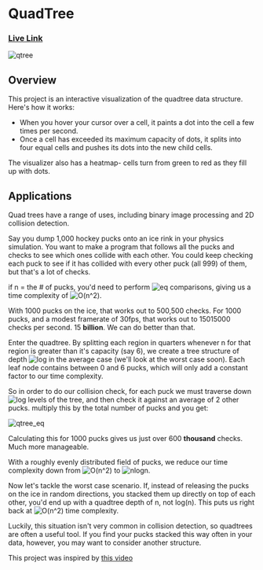 # QuadTree

### [Live Link](https://th0r0nd0r.github.io/quadtree/)

![qtree](https://user-images.githubusercontent.com/29419913/38461777-c104e390-3a8d-11e8-9fd5-703b87eaa8c0.gif)

## Overview

This project is an interactive visualization of the quadtree data structure. Here's how it works:

- When you hover your cursor over a cell, it paints a dot into the cell a few times per second.  
- Once a cell has exceeded its maximum capacity of dots, it splits into four equal cells and pushes its dots into the new child cells.

The visualizer also has a heatmap- cells turn from green to red as they fill up with dots.

## Applications

Quad trees have a range of uses, including binary image processing and 2D collision detection.  

Say you dump 1,000 hockey pucks onto an ice rink in your physics simulation.  You want to make a program that follows all the pucks and checks to see which ones collide with each other.  You could keep checking each puck to see if it has collided with every other puck (all 999) of them, but that's a lot of checks.  

if n = the # of pucks, you'd need to perform ![eq](https://user-images.githubusercontent.com/29419913/38461526-b333890c-3a87-11e8-8a13-b5b74348a854.png) comparisons, giving us a time complexity of ![O(n^2)](https://user-images.githubusercontent.com/29419913/38461532-edcab3d8-3a87-11e8-8526-0c93d7f8dddc.png). 

With 1000 pucks on the ice, that works out to 500,500 checks. For 1000 pucks, and a modest framerate of 30fps, that works out to 15015000 checks per second. 15 **billion**.  We can do better than that.

Enter the quadtree.  By splitting each region in quarters whenever n for that region is greater than it's capacity (say 6), we create a tree structure of depth ![log](https://user-images.githubusercontent.com/29419913/38461636-68d50cb6-3a8a-11e8-82cb-0c91562c9698.png) in the average case (we'll look at the worst case soon). Each leaf node contains between 0 and 6 pucks, which will only add a constant factor to our time complexity.  

So in order to do our collision check, for each puck we must traverse down ![log](https://user-images.githubusercontent.com/29419913/38461636-68d50cb6-3a8a-11e8-82cb-0c91562c9698.png) levels of the tree, and then check it against an average of 2 other pucks. multiply this by the total number of pucks and you get:

![qtree_eq](https://user-images.githubusercontent.com/29419913/38461664-3f5eef90-3a8b-11e8-865d-e9047d087342.png)

Calculating this for 1000 pucks gives us just over 600 **thousand** checks. Much more manageable.

With a roughly evenly distributed field of pucks, we reduce our time complexity down from ![O(n^2)](https://user-images.githubusercontent.com/29419913/38461532-edcab3d8-3a87-11e8-8526-0c93d7f8dddc.png) to ![nlogn](https://user-images.githubusercontent.com/29419913/38461728-856c99dc-3a8c-11e8-9638-0534c2548f08.png).

Now let's tackle the worst case scenario.  If, instead of releasing the pucks on the ice in random directions, you stacked them up directly on top of each other, you'd end up with a quadtree depth of n, not log(n).  This puts us right back at ![O(n^2)](https://user-images.githubusercontent.com/29419913/38461532-edcab3d8-3a87-11e8-8526-0c93d7f8dddc.png) time complexity.  

Luckily, this situation isn't very common in collision detection, so quadtrees are often a useful tool.  If you find your pucks stacked this way often in your data, however, you may want to consider another structure.

This project was inspired by [this video](https://www.youtube.com/watch?v=OJxEcs0w_kE)
